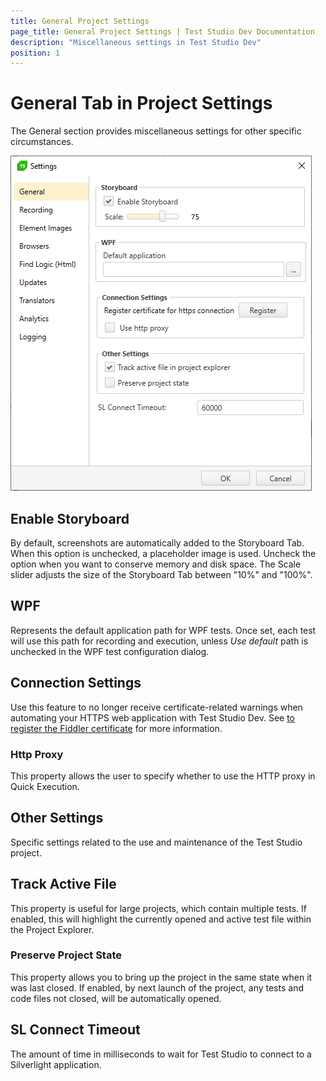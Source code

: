 ```yaml
---
title: General Project Settings
page_title: General Project Settings | Test Studio Dev Documentation
description: "Miscellaneous settings in Test Studio Dev"
position: 1
---
```

# General Tab in Project Settings

The General section provides miscellaneous settings for other specific circumstances.

![general][1]

## Enable Storyboard

By default, screenshots are automatically added to the Storyboard Tab. When this option is unchecked, a placeholder image is used. Uncheck the option when you want to conserve memory and disk space. The Scale slider adjusts the size of the Storyboard Tab between "10%" and "100%".

## WPF

Represents the default application path for WPF tests. Once set, each test will use this path for recording and execution, unless _Use default_ path is unchecked in the WPF test configuration dialog.

## Connection Settings

Use this feature to no longer receive certificate-related warnings when automating your HTTPS web application with Test Studio Dev. See <a href="/advanced-topics/project-configuration/register-certificate" target="_blank">to register the Fiddler certificate</a> for more information.

### Http Proxy

This property allows the user to specify whether to use the HTTP proxy in Quick Execution.

## Other Settings

Specific settings related to the use and maintenance of the Test Studio project.

## Track Active File

This property is useful for large projects, which contain multiple tests. If enabled, this will highlight the currently opened and active test file within the Project Explorer.

### Preserve Project State

This property allows you to bring up the project in the same state when it was last closed. If enabled, by next launch of the project, any tests and code files not closed, will be automatically opened.

## SL Connect Timeout

The amount of time in milliseconds to wait for Test Studio to connect to a Silverlight application.

[1]: images/general/fig1.png

